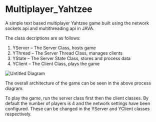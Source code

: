 # Multiplayer_Yahtzee
A simple text based multiplayer Yahtzee game built using the network  sockets api and multithreading api in JAVA.

The class decriptions are as follows:
 1. YServer – The Server Class, hosts game
 2. YThread – The Server Thread Class, manages clients
 3. YState – The Server State Class, stores and process data
 4. YClient – The Client Class, plays the game

![Untitled Diagram](https://user-images.githubusercontent.com/92027983/136198889-d24e77d2-79ce-4cd0-9542-6edd850dadbb.png)

The overall architecture of the game can be seen in the above process diagram.

To play the game, run the server class first then the client classes. By default the number of players is 4 and the network settings have been configured. These can be changed in the YServer and YClient classes respectively. 

